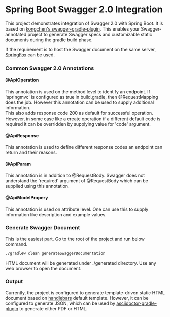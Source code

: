# Spring Boot Swagger 2.0 Integration
This project demonstrates integration of Swagger 2.0 with Spring Boot. It is based on 
[kongchen's swagger-gradle-plugin](https://github.com/gigaSproule/swagger-gradle-plugin). This 
enables your Swagger-annotated project to generate Swagger specs and customizable static 
documents during the gradle build phase.  

If the requirement is to host the Swagger document on the same server, 
[SpringFox](http://springfox.github.io/springfox/docs/snapshot/) can be used. 
### Common Swagger 2.0 Annotations
#### @ApiOperation
This annotation is used on the method level to identify an endpoint. If 'springmvc' is configured as 
true in build.gradle, then @RequestMapping does the job. However this annotation can be used to 
supply additional information.  
This also adds response code 200 as default for successful operation. However, in some case like a 
create operation if a different default code is required it can be overridden by supplying value
for 'code' argument.
#### @ApiResponse
This annotation is used to define different response codes an endpoint can return and their reasons.
#### @ApiParam
This annotation is in addition to @RequestBody. Swagger does not understand the 'required' argument 
of @RequestBody which can be supplied using this annotation.
#### @ApiModelPropery
This annotation is used on attribute level. One can use this to supply information like description 
and example values.
### Generate Swagger Document
This is the easiest part. Go to the root of the project and run below command.
```
./gradlew clean generateSwaggerDocumentation
```
HTML document will be generated under ./generated directory. Use any web browser to open the 
document.
### Output
Currently, the project is configured to generate template-driven static HTML document based on
[handlebars](https://github.com/kongchen/api-doc-template) default template. However, it can be 
configured to generate JSON, which can be used by 
[asciidoctor-gradle-plugin](https://asciidoctor.org/docs/asciidoctor-gradle-plugin/) to generate
either PDF or HTML. 